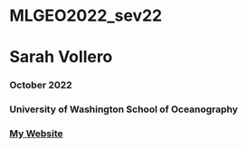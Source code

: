 # MLGEO2022_sev22
# Sarah Vollero
### October 2022
### University of Washington School of Oceanography
### [My Website](https://blogs.uw.edu/sediment/)
